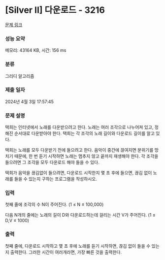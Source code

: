 # [Silver II] 다운로드 - 3216 

[문제 링크](https://www.acmicpc.net/problem/3216) 

### 성능 요약

메모리: 43164 KB, 시간: 156 ms

### 분류

그리디 알고리즘

### 제출 일자

2024년 4월 3일 17:57:45

### 문제 설명

<p>택희는 인터넷에서 노래를 다운받으려고 한다. 노래는 여러 조각으로 나누어져 있고, 정해진 순서대로 다운받아야 한다. 택희는 각 조각의 노래 길이와 다운로드 길이를 알고 있다.</p>

<p>택희는 노래를 모두 다운받기 전에 들으려고 한다. 음악이 중간에 끊여지면 분위기를 망치기 때문에, 한 번 듣기 시작하면 노래는 멈추지 않고 끝까지 재생해야 한다. 각 조각을 들으려면 그 조각을 모두 다운로드 해야 들을 수 있다.</p>

<p>택희가 음악을 끊김없이 들으려면, 다운로드 시작한지 몇 초 후에 들으면, 끊김 없이 노래를 들을 수 있는지 구하는 프로그램을 작성하시오. </p>

### 입력 

 <p>첫째 줄에 조각의 수 N이 주어진다. (1 ≤ N ≤ 100,000)</p>

<p>다음 N개의 줄에는 노래의 길이 D와 다운로드하는데 걸리는 시간 V가 주어진다. (1 ≤ D,V ≤ 1000)</p>

### 출력 

 <p>첫째 줄에, 다운로드 시작하고 몇 초 후에 노래를 듣기 시작하면, 끊김 없이 들을 수 있는지 출력한다. 그러한 시간이 여러개라면, 가장 빠른 것을 출력한다.</p>

